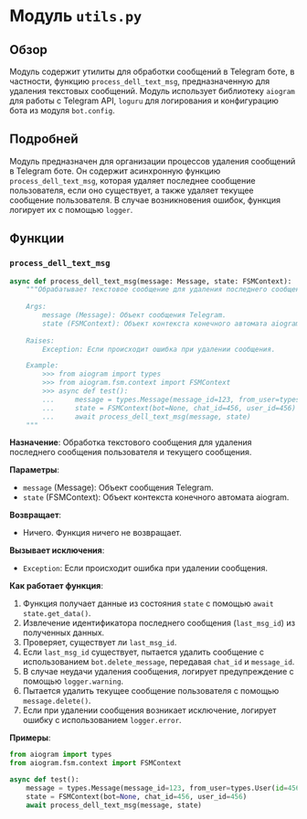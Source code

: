 # Модуль `utils.py`

## Обзор

Модуль содержит утилиты для обработки сообщений в Telegram боте, в частности, функцию `process_dell_text_msg`, предназначенную для удаления текстовых сообщений. Модуль использует библиотеку `aiogram` для работы с Telegram API, `loguru` для логирования и конфигурацию бота из модуля `bot.config`.

## Подробней

Модуль предназначен для организации процессов удаления сообщений в Telegram боте. Он содержит асинхронную функцию `process_dell_text_msg`, которая удаляет последнее сообщение пользователя, если оно существует, а также удаляет текущее сообщение пользователя. В случае возникновения ошибок, функция логирует их с помощью `logger`.

## Функции

### `process_dell_text_msg`

```python
async def process_dell_text_msg(message: Message, state: FSMContext):
    """Обрабатывает текстовое сообщение для удаления последнего сообщения пользователя и текущего сообщения.
    
    Args:
        message (Message): Объект сообщения Telegram.
        state (FSMContext): Объект контекста конечного автомата aiogram.
    
    Raises:
        Exception: Если происходит ошибка при удалении сообщения.

    Example:
        >>> from aiogram import types
        >>> from aiogram.fsm.context import FSMContext
        >>> async def test():
        ...     message = types.Message(message_id=123, from_user=types.User(id=456))
        ...     state = FSMContext(bot=None, chat_id=456, user_id=456)
        ...     await process_dell_text_msg(message, state)
    """
```

**Назначение**: Обработка текстового сообщения для удаления последнего сообщения пользователя и текущего сообщения.

**Параметры**:
- `message` (Message): Объект сообщения Telegram.
- `state` (FSMContext): Объект контекста конечного автомата aiogram.

**Возвращает**:
- Ничего. Функция ничего не возвращает.

**Вызывает исключения**:
- `Exception`: Если происходит ошибка при удалении сообщения.

**Как работает функция**:

1. Функция получает данные из состояния `state` с помощью `await state.get_data()`.
2. Извлечение идентификатора последнего сообщения (`last_msg_id`) из полученных данных.
3. Проверяет, существует ли `last_msg_id`.
4. Если `last_msg_id` существует, пытается удалить сообщение с использованием `bot.delete_message`, передавая `chat_id` и `message_id`.
5. В случае неудачи удаления сообщения, логирует предупреждение с помощью `logger.warning`.
6. Пытается удалить текущее сообщение пользователя с помощью `message.delete()`.
7. Если при удалении сообщения возникает исключение, логирует ошибку с использованием `logger.error`.

**Примеры**:

```python
from aiogram import types
from aiogram.fsm.context import FSMContext

async def test():
    message = types.Message(message_id=123, from_user=types.User(id=456))
    state = FSMContext(bot=None, chat_id=456, user_id=456)
    await process_dell_text_msg(message, state)